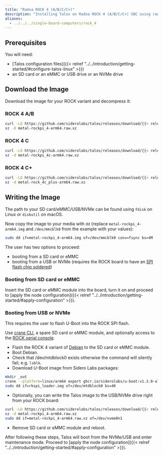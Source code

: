 ```yaml
---
title: "Radxa ROCK 4 (A/B/C/C+)"
description: "Installing Talos on Radxa ROCK 4 (A/B/C/C+) SBC using raw disk image."
aliases:
  - ../../../single-board-computers/rock_4
---
```


## Prerequisites

You will need:

- [Talos configuration files]({{< relref "../../introduction/getting-started/#configure-talos-linux" >}})
- an SD card or an eMMC or USB drive or an NVMe drive

## Download the Image

Download the image for your ROCK variant and decompress it:

### ROCK 4 A/B
```bash
curl -LO https://github.com/siderolabs/talos/releases/download/{{< release >}}/metal-rockpi_4-arm64.raw.xz
xz -d metal-rockpi_4-arm64.raw.xz
```

### ROCK 4 C
```bash
curl -LO https://github.com/siderolabs/talos/releases/download/{{< release >}}/metal-rockpi_4c-arm64.raw.xz
xz -d metal-rockpi_4c-arm64.raw.xz
```

### ROCK 4 C+
```bash
curl -LO https://github.com/siderolabs/talos/releases/download/{{< release >}}/metal-rock_4c_plus-arm64.raw.xz
xz -d metal-rock_4c_plus-arm64.raw.xz
```

## Writing the Image

The path to your SD card/eMMC/USB/NVMe can be found using `fdisk` on Linux or `diskutil` on macOS.

Now copy the image to your media with `dd` (replace `metal-rockpi_4-arm64.img` and `/dev/mmcblk0` from the example with your values):

```bash
sudo dd if=metal-rockpi_4-arm64.img of=/dev/mmcblk0 conv=fsync bs=4M
```

The user has two options to proceed:

- booting from a SD card or eMMC
- booting from a USB or NVMe (requires the ROCK board to have an [SPI flash chip soldered](https://wiki.radxa.com/Rockpi4/hardware/spi_flash))

### Booting from SD card or eMMC

Insert the SD card or eMMC module into the board, turn it on and proceed to [apply the node configuration]({{< relref "../../introduction/getting-started/#apply-configuration" >}}).

### Booting from USB or NVMe

This requires the user to flash U-Boot into the ROCK SPI flash.

Use [crane CLI](https://github.com/google/go-containerregistry/releases), a spare SD card or eMMC module, and optionally access to the [ROCK serial console](https://wiki.radxa.com/Rockpi4/dev/serial-console).

- Flash the ROCK 4 variant of [Debian](https://wiki.radxa.com/Rockpi4/downloads) to the SD card or eMMC module.
- Boot Debian.
- Check that /dev/mtdblock0 exists otherwise the command will silently fail; e.g. `lsblk`.
- Download U-Boot image from Sidero Labs packages:

```bash
mkdir _out
crane --platform=linux/arm64 export ghcr.io/siderolabs/u-boot:v1.3.0-alpha.0-25-g0ac7773 - | tar xf - --strip-components=1 -C _out rockpi_4/rkspi_loader.img
sudo dd if=rkspi_loader.img of=/dev/mtdblock0 bs=4K
```

- Optionally, you can write the Talos image to the USB/NVMe drive right from your ROCK board:

```bash
curl -LO https://github.com/siderolabs/talos/releases/download/{{< release >}}/metal-rockpi_4-arm64.raw.xz
xz -d metal-rockpi_4-arm64.raw.xz
sudo dd if=metal-rockpi_4-arm64.raw.xz of=/dev/nvme0n1
```

- Remove SD card or eMMC module and reboot.

After following these steps, Talos will boot from the NVMe/USB and enter maintenance mode.
Proceed to [apply the node configuration]({{< relref "../../introduction/getting-started/#apply-configuration" >}}).
